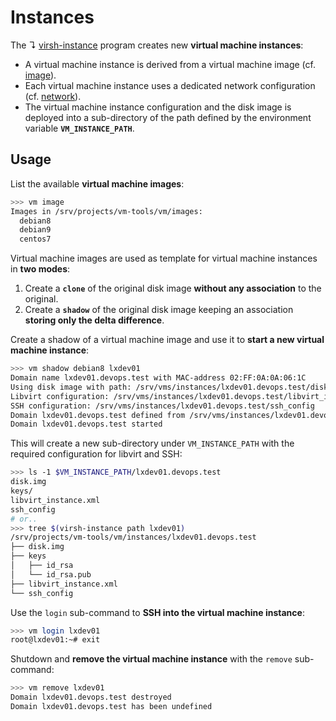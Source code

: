# Instances

The ↴ [virsh-instance](../bin/virsh-instance) program creates new **virtual machine instances**:

* A virtual machine instance is derived from a virtual machine image (cf. [image](image.md)).
* Each virtual machine instance uses a dedicated network configuration (cf. [network](network.md)).
* The virtual machine instance configuration and the disk image is deployed into a sub-directory of the path defined by the environment variable **`VM_INSTANCE_PATH`**.

## Usage

List the available **virtual machine images**:

```bash
>>> vm image
Images in /srv/projects/vm-tools/vm/images:
  debian8
  debian9
  centos7
```

Virtual machine images are used as template for virtual machine instances in **two modes**:

1. Create a **`clone`** of the original disk image **without any association** to the original.
2. Create a **`shadow`** of the original disk image keeping an association **storing only the delta difference**.

Create a shadow of a virtual machine image and use it to **start a new virtual machine instance**:

```bash
>>> vm shadow debian8 lxdev01
Domain name lxdev01.devops.test with MAC-address 02:FF:0A:0A:06:1C
Using disk image with path: /srv/vms/instances/lxdev01.devops.test/disk.img
Libvirt configuration: /srv/vms/instances/lxdev01.devops.test/libvirt_instance.xml
SSH configuration: /srv/vms/instances/lxdev01.devops.test/ssh_config
Domain lxdev01.devops.test defined from /srv/vms/instances/lxdev01.devops.test/libvirt_instance.xml
Domain lxdev01.devops.test started
```

This will create a new sub-directory under `VM_INSTANCE_PATH` with the required configuration for libvirt and SSH:

```bash
>>> ls -1 $VM_INSTANCE_PATH/lxdev01.devops.test    
disk.img
keys/
libvirt_instance.xml
ssh_config
# or..
>>> tree $(virsh-instance path lxdev01)
/srv/projects/vm-tools/vm/instances/lxdev01.devops.test
├── disk.img
├── keys
│   ├── id_rsa
│   └── id_rsa.pub
├── libvirt_instance.xml
└── ssh_config
```

Use the `login` sub-command to **SSH into the virtual machine instance**:

```bash
>>> vm login lxdev01                  
root@lxdev01:~# exit
```

Shutdown and **remove the virtual machine instance** with the `remove` sub-command:

```bash
>>> vm remove lxdev01
Domain lxdev01.devops.test destroyed
Domain lxdev01.devops.test has been undefined
```

